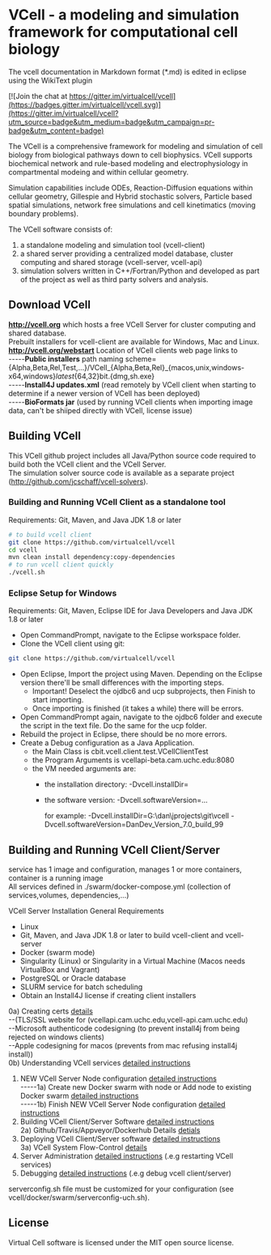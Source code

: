 # VCell - a modeling and simulation framework for computational cell biology
The vcell documentation in Markdown format (*.md) is edited in eclipse using the WikiText plugin


[![Join the chat at https://gitter.im/virtualcell/vcell](https://badges.gitter.im/virtualcell/vcell.svg)](https://gitter.im/virtualcell/vcell?utm_source=badge&utm_medium=badge&utm_campaign=pr-badge&utm_content=badge)

The VCell is a comprehensive framework for modeling and simulation of cell biology from biological pathways down to 
cell biophysics. VCell supports biochemical network and rule-based modeling and electrophysiology in compartmental 
modeing and within cellular geometry.  

Simulation capabilities include ODEs, Reaction-Diffusion equations within 
cellular geometry, Gillespie and Hybrid stochastic solvers, Particle based spatial simulations, network free simulations
and cell kinetimatics (moving boundary problems).  

The VCell software consists of:
1) a standalone modeling and simulation tool (vcell-client)
2) a shared server providing a centralized model database, cluster computing and shared storage (vcell-server, vcell-api)
3) simulation solvers written in C++/Fortran/Python and developed as part of the project as well as third party solvers and analysis. 

## Download VCell
**http://vcell.org** which hosts a free VCell Server for cluster computing and shared database.  
Prebuilt installers for vcell-client are available for Windows, Mac and Linux.  
**http://vcell.org/webstart** Location of VCell clients web page links to   
-----**Public installers** path naming scheme= {Alpha,Beta,Rel,Test,...}/VCell_{Alpha,Beta,Rel}_{macos,unix,windows-x64,windows}_latest_{64,32}bit.{dmg,sh.exe}  
-----**Install4J updates.xml** (read remotely by VCell client when starting to determine if a newer version of VCell has been deployed)  
-----**BioFormats jar** (used by running VCell clients when importing image data, can't be shiiped directly with VCell, license issue)

## Building VCell
This VCell github project includes all Java/Python source code required to build both the VCell client and the VCell Server.  
The simulation solver source code is available as a separate project (http://github.com/jcschaff/vcell-solvers).

### Building and Running VCell Client as a standalone tool
Requirements:  Git, Maven, and Java JDK 1.8 or later

```bash
# to build vcell client
git clone https://github.com/virtualcell/vcell
cd vcell
mvn clean install dependency:copy-dependencies
# to run vcell client quickly
./vcell.sh
```

### Eclipse Setup for Windows
Requirements:  Git, Maven, Eclipse IDE for Java Developers and Java JDK 1.8 or later

  * Open CommandPrompt, navigate to the Eclipse workspace folder.
  * Clone the VCell client using git:
  
   ```bash
   git clone https://github.com/virtualcell/vcell
   ```
  * Open Eclipse, Import the project using Maven. Depending on the Eclipse version there'll be small differences with the importing steps.
    * Important! Deselect the ojdbc6 and ucp subprojects, then Finish to start importing.
    * Once importing is finished (it takes a while) there will be errors.
  * Open CommandPrompt again, navigate to the ojdbc6 folder and execute the script in the text file. Do the same for the ucp folder.
  * Rebuild the project in Eclipse, there should be no more errors.
  * Create a Debug configuration as a Java Application.
     * the Main Class is cbit.vcell.client.test.VCellClientTest
     * the Program Arguments is vcellapi-beta.cam.uchc.edu:8080
     * the VM needed arguments are:
         * the installation directory: -Dvcell.installDir=<your install dir>
         * the software version: -Dvcell.softwareVersion=...
         
           for example:
           -Dvcell.installDir=G:\\dan\\jprojects\\git\\vcell
           -Dvcell.softwareVersion=DanDev_Version_7.0_build_99





## Building and Running VCell Client/Server
service has 1 image and configuration, manages 1 or more containers, container is a running image  
All services defined in ./swarm/docker-compose.yml (collection of services,volumes, dependencies,...)  

VCell Server Installation General Requirements
  * Linux
  * Git, Maven, and Java JDK 1.8 or later to build vcell-client and vcell-server
  * Docker (swarm mode)
  * Singularity (Linux) or Singularity in a Virtual Machine (Macos needs VirtualBox and Vagrant)
  * PostgreSQL or Oracle database
  * SLURM service for batch scheduling
  * Obtain an Install4J license if creating client installers




0a) Creating certs [details](README_certs.md)  
--(TLS/SSL website for (vcellapi.cam.uchc.edu,vcell-api.cam.uchc.edu)  
--Microsoft authenticode codesigning (to prevent install4j from being rejected on windows clients)  
--Apple codesigning for macos (prevents from mac refusing install4j install))  
0b) Understanding VCell services [detailed instructions](docker/README_serviceInfo.md)   
1) NEW VCell Server Node configuration [detailed instructions](docker/swarm/README_DockerSwarmConfig.md)  
-----1a) Create new Docker swarm with node or Add node to existing Docker swarm [detailed instructions](docker/swarm/README_NodeAndSwarm.md)  
-----1b) Finish NEW VCell Server Node configuration [detailed instructions](docker/swarm/README_new_node_final_steps.md)  
2) Building VCell Client/Server Software [detailed instructions](docker/build/README.md)  
2a) Github/Travis/Appveyor/Dockerhub Details [detials](README_git_trav_appv_dhub.md)  
3) Deploying VCell Client/Server software [detailed instructions](docker/swarm/README.md)  
3a) VCell System Flow-Control [details](README_flow_control.md)  
4) Server Administration [detailed instructions](docker/swarm/README_admin.md) (.e.g restarting VCell services)  
5) Debugging [detailed instructions](README_Debugging.md) (.e.g debug vcell client/server)  

serverconfig.sh file must be customized for your configuration (see vcell/docker/swarm/serverconfig-uch.sh).  



## License
Virtual Cell software is licensed under the MIT open source license.
